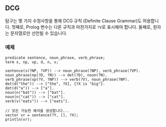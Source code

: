 ## DCG

탐구는 몇 가지 수정사항을 통해 DCG 규칙 (Definite Clause Grammar)도 허용합니다. 첫째로, Prolog 변수는 다른 규칙과 마찬가지로 `?V`로 표시해야 합니다. 둘째로, 원자는 문자열로만 선언될 수 있습니다.

### 예제

```
predicate sentence, noun_phrase, verb_phrase;
term s, np, vp, d, n, v;

sentence(s(?NP, ?VP)) --> noun_phrase(?NP), verb_phrase(?VP).
noun_phrase(np(?D, ?N)) --> det(?D), noun(?N).
verb_phrase(vp(?V, ?NP)) --> verb(?V), noun_phrase(?NP).
det(d("the")) --> ["the", ?X], {?X is "big"}.
det(d("a")) --> ["a"].
noun(n("bat")) --> ["bat"].
noun(n("cat")) --> ["cat"].
verb(v("eats")) --> ["eats"].

// 모든 가능한 해석을 생성합니다...
vector vr = sentence(?Y, [], ?X);
println(vr);
```